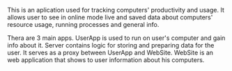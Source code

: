 This is an aplication used for tracking computers' productivity and usage.
It allows user to see in online mode live and saved data about computers' resource usage, running processes and general info.

Thera are 3 main apps.
UserApp is used to run on user's computer and gain info about it.
Server contains logic for storing and preparing data for the user. It serves as a proxy between UserApp and WebSite.
WebSite is an web application that shows to user information about his computers.
